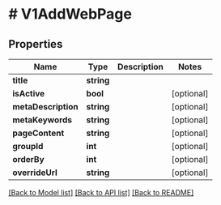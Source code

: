 # # V1AddWebPage

## Properties

Name | Type | Description | Notes
------------ | ------------- | ------------- | -------------
**title** | **string** |  |
**isActive** | **bool** |  | [optional]
**metaDescription** | **string** |  | [optional]
**metaKeywords** | **string** |  | [optional]
**pageContent** | **string** |  | [optional]
**groupId** | **int** |  | [optional]
**orderBy** | **int** |  | [optional]
**overrideUrl** | **string** |  | [optional]

[[Back to Model list]](../../README.md#models) [[Back to API list]](../../README.md#endpoints) [[Back to README]](../../README.md)
